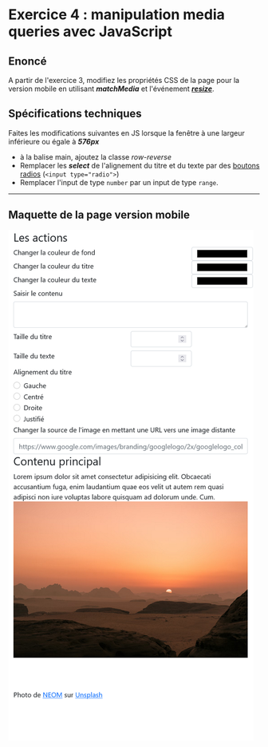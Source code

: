 # Exercice 4 : manipulation media queries avec JavaScript

## Enoncé

A partir de l'exercice 3, modifiez les propriétés CSS de la page pour la version mobile en utilisant ***matchMedia*** et l'événement ***[resize](https://www.w3schools.com/jsref/tryit.asp?filename=tryjsref_onresize_window)***.

## Spécifications techniques

Faites les modifications suivantes en JS lorsque la fenêtre à une largeur inférieure ou égale à ***576px***
- à la balise main, ajoutez la classe *row-reverse*
- Remplacer les ***select*** de l'alignement du titre et du texte par des [boutons radios](https://www.w3schools.com/tags/att_input_type_radio.asp) (`<input type="radio">`)
- Remplacer l'input de type `number` par un input de type `range`.

---

## Maquette de la page version mobile

![img](./img/mockup-ex4-mobile.png)